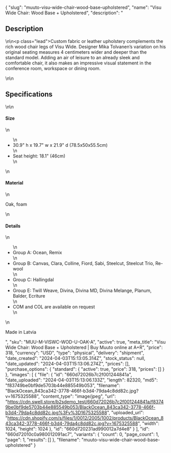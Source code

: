 {
  "slug": "muuto-visu-wide-chair-wood-base-upholstered",
  "name": "Visu Wide Chair: Wood Base + Upholstered",
  "description": "<h2>Description</h2>\n<!-- split -->\n<p class=\"lead\">Custom fabric or leather upholstery complements the rich wood chair legs of Visu Wide. Designer Mika Tolvanen’s variation on his original seating measures 4 centimeters wider and deeper than the standard model. Adding an air of leisure to an already sleek and comfortable chair, it also makes an impressive visual statement in the conference room, workspace or dining room. </p>\n<!-- split -->\n<h2>Specifications</h2>\n<!-- split -->\n<h4>Size</h4>\n<ul>\n<li>30.9\" h x 19.7\" w x 21.9\" d (78.5x50x55.5cm)</li>\n<li>Seat height: 18.1\" (46cm)</li>\n</ul>\n<h4>Material</h4>\n<p>Oak, foam</p>\n<h4>Details</h4>\n<ul>\n<li>Group A: Ocean, Remix</li>\n<li>Group B: Canvas, Clara, Colline, Fiord, Sabi, Steelcut, Steelcut Trio, Re-wool</li>\n<li>Group C: Hallingdal</li>\n<li>Group E: Twill Weave, Divina, Divina MD, Divina Melange, Planum, Balder, Ecriture</li>\n<li>COM and COL are available on request</li>\n</ul>\n<p>Made in Latvia</p>",
  "sku": "MUU-M-VISWC-WOD-U-OAK-A",
  "active": true,
  "meta_title": "Visu Wide Chair: Wood Base + Upholstered | Buy Muuto online at A+R",
  "price": 318,
  "currency": "USD",
  "type": "physical",
  "delivery": "shipment",
  "date_created": "2024-04-03T15:13:05.314Z",
  "stock_status": null,
  "date_updated": "2024-04-03T15:13:06.274Z",
  "prices": [],
  "purchase_options": {
    "standard": {
      "active": true,
      "price": 318,
      "prices": []
    }
  },
  "images": [
    {
      "file": {
        "id": "660d72026b7c2f001244841a",
        "date_uploaded": "2024-04-03T15:13:06.133Z",
        "length": 82320,
        "md5": "f83749be0bf9de5703b44e885549b053",
        "filename": "BlackOcean_843ca342-3778-466f-b3d4-79da4c8dd82c.jpg?v=1675325588",
        "content_type": "image/jpeg",
        "url": "https://cdn.swell.store/b2sdemo_test/660d72026b7c2f001244841a/f83749be0bf9de5703b44e885549b053/BlackOcean_843ca342-3778-466f-b3d4-79da4c8dd82c.jpg%3Fv%3D1675325588",
        "uploaded_url": "https://cdn.shopify.com/s/files/1/0012/2005/1002/products/BlackOcean_843ca342-3778-466f-b3d4-79da4c8dd82c.jpg?v=1675325588",
        "width": 1024,
        "height": 1024
      },
      "id": "660d720231ad990012a7d4e8"
    }
  ],
  "id": "660d72010c0a980012091ac7",
  "variants": {
    "count": 0,
    "page_count": 1,
    "page": 1,
    "results": []
  },
  "filename": "muuto-visu-wide-chair-wood-base-upholstered"
}